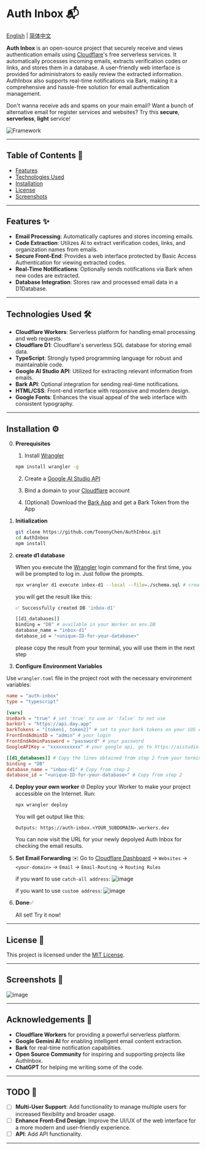 # Auth Inbox 📬

[English](https://github.com/TooonyChen/AuthInbox/blob/main/README.md) | [简体中文](https://github.com/TooonyChen/AuthInbox/blob/main/README_CN.md)

**Auth Inbox** is an open-source project that securely receive and views authentication emails using [Cloudflare](https://cloudflare.com/)'s free serverless services. It automatically processes incoming emails, extracts verification codes or links, and stores them in a database. A user-friendly web interface is provided for administrators to easily review the extracted information. AuthInbox also supports real-time notifications via Bark, making it a comprehensive and hassle-free solution for email authentication management.

Don't wanna receive ads and spams on your main email? Want a bunch of alternative email for register services and websites? Try this **secure**, **serverless**, **light** service!


![Framework](https://github.com/user-attachments/assets/3459c921-0a2f-4788-ab12-fe199fb44974)


---

## Table of Contents 📑

- [Features](#features)
- [Technologies Used](#technologies-used)
- [Installation](#installation)
- [License](#license)
- [Screenshots](#Screenshots)

---

## Features ✨

- **Email Processing**: Automatically captures and stores incoming emails.
- **Code Extraction**: Utilizes AI to extract verification codes, links, and organization names from emails.
- **Secure Front-End**: Provides a web interface protected by Basic Access Authentication for viewing extracted codes.
- **Real-Time Notifications**: Optionally sends notifications via Bark when new codes are extracted.
- **Database Integration**: Stores raw and processed email data in a D1Database.

---

## Technologies Used 🛠️

- **Cloudflare Workers**: Serverless platform for handling email processing and web requests.
- **Cloudflare D1**: Cloudflare's serverless SQL database for storing email data.
- **TypeScript**: Strongly typed programming language for robust and maintainable code.
- **Google AI Studio API**: Utilized for extracting relevant information from emails.
- **Bark API**: Optional integration for sending real-time notifications.
- **HTML/CSS**: Front-end interface with responsive and modern design.
- **Google Fonts**: Enhances the visual appeal of the web interface with consistent typography.

---

## Installation ⚙️
0. **Prerequisites**

   1. Install [Wrangler](https://developers.cloudflare.com/workers/wrangler/get-started/)
   ```bash
   npm install wrangler -g
   ```

   2. Create a [Google AI Studio API](https://aistudio.google.com/)

   3. Bind a domain to your [Cloudflare](https://dash.cloudflare.com/) account

   4. (Optional) Download the [Bark App](https://bark.day.app/) and get a Bark Token from the App

2. **Initialization**

   ```bash
   git clone https://github.com/TooonyChen/AuthInbox.git
   cd AuthInbox
   npm install
   ```

3. **create d1 database**

   When you execute the [Wrangler](https://developers.cloudflare.com/workers/wrangler/get-started/) login command for the first time, you will be prompted to log in. Just follow the prompts.

   ```bash
   npx wrangler d1 execute inbox-d1 --local --file=./schema.sql # creating a d1 database called 'inbox-d1'
   ```
   you will get the result like this:
   ```bash
   ✅ Successfully created DB 'inbox-d1'

   [[d1_databases]]
   binding = "DB" # available in your Worker on env.DB
   database_name = "inbox-d1"
   database_id = "<unique-ID-for-your-database>"
   ```
   please copy the result from your terminal, you will use them in the next step

4. **Configure Environment Variables**

Use `wrangler.toml` file in the project root with the necessary environment variables:

   ```toml
   name = "auth-inbox"
   type = "typescript"

   [vars]
   UseBark = "true" # set 'true' to use or 'false' to not use
   barkUrl = "https://api.day.app"
   barkTokens = "[token1, token2]" # set to your bark tokens on your iOS device, download it from https://bark.day.app/, you can use multiple tokens, if you only use one, then set it to '[token1]'
   FrontEndAdminID = "admin" # your login
   FrontEndAdminPassword = "password" # your password
   GoogleAPIKey = "xxxxxxxxxxx" # your google api, go to https://aistudio.google.com/ to generate one if u dont have

   [[d1_databases]] # Copy the lines obtained from step 2 from your terminal.
   binding = "DB"
   database_name = "inbox-d1" # Copy from step 2
   database_id = "<unique-ID-for-your-database>" # Copy from step 2
   ```
4. **Deploy your own worker** 🌐
   Deploy your Worker to make your project accessible on the Internet. Run:
   ```bash
   npx wrangler deploy
   ```
   You will get output like this:
   ```
   Outputs: https://auth-inbox.<YOUR_SUBDOMAIN>.workers.dev
   ```
   You can now visit the URL for your newly depolyed Auth Inbox for checking the email results.
5. **Set Email Forwarding** ✉️
   Go to [Cloudflare Dashboard](https://dash.cloudflare.com/) -> `Websites` -> `<your-domain>` -> `Email` -> `Email-Routing` -> `Routing Rules`

   if you want to use `catch-all address`:
   ![image](https://github.com/user-attachments/assets/53e5a939-6b03-4ca6-826a-7a5f02f361ac)

   if you want to use `custom address`:
   ![image](https://github.com/user-attachments/assets/b0d0ab94-c2ad-4870-ac08-d53e64b2c880)

7. **Done**✅

   All set! Try it now!


---

## License 📜

This project is licensed under the [MIT License](LICENSE).

---

## Screenshots 📸

![image](https://github.com/user-attachments/assets/ec14d226-ae82-4689-b44d-22850002c34c)


---

## Acknowledgements 🙏

- **Cloudflare Workers** for providing a powerful serverless platform.
- **Google Gemini AI** for enabling intelligent email content extraction.
- **Bark** for real-time notification capabilities.
- **Open Source Community** for inspiring and supporting projects like AuthInbox.
- **ChatGPT** for helping me writing some of the code.

---

## TODO 📝

- [ ] **Multi-User Support**: Add functionality to manage multiple users for increased flexibility and broader usage.
- [ ] **Enhance Front-End Design**: Improve the UI/UX of the web interface for a more modern and user-friendly experience.
- [ ] **API**: Add API functionality.

---
